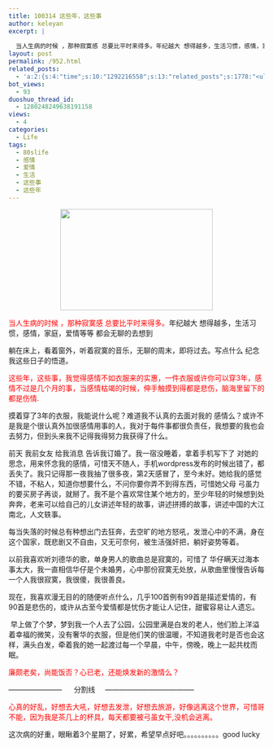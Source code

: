 ```yaml
---
title: 100314 这些年，这些事
author: keleyan
excerpt: |
  
  当人生病的时候 ，那种寂寞感 总要比平时来得多。年纪越大 想得越多，生活习惯，感情，家庭，爱情等等 都...
layout: post
permalink: /952.html
related_posts:
  - 'a:2:{s:4:"time";s:10:"1292216558";s:13:"related_posts";s:1778:"<ul class="related_post"><li><a href="http://blog.80aj.com/2010/04/24/100424-%e5%a4%b1%e6%84%8f%e7%94%b7%e5%a5%b3/" title="100424 失意男女">100424 失意男女</a></li><li><a href="http://blog.80aj.com/2010/03/24/100324-%e6%98%a5%e5%a4%a9-%e8%b7%b3%e6%a7%bd%e7%9a%84%e5%a5%bd%e6%97%b6%e6%9c%ba/" title="100324 春天 跳槽的好时机">100324 春天 跳槽的好时机</a></li><li><a href="http://blog.80aj.com/2009/11/07/%e7%88%b1%ef%bc%8c%e8%af%b7%e9%97%ae%e6%80%8e%e4%b9%88%e8%b5%b0%ef%bc%9f/" title="爱，请问怎么走？">爱，请问怎么走？</a></li><li><a href="http://blog.80aj.com/2009/10/24/091024-%e7%94%b7%e4%ba%ba%e4%b8%8e%e5%a5%b3%e4%ba%ba%e4%b9%8b%e9%97%b4%e7%9a%84%e5%8c%ba%e5%88%ab/" title="091024 男人与女人之间的区别">091024 男人与女人之间的区别</a></li><li><a href="http://blog.80aj.com/2009/10/12/%e6%85%a2%e7%83%ad%e5%9e%8b%e5%b0%8f%e5%a7%90/" title="慢热型">慢热型</a></li><li><a href="http://blog.80aj.com/guestbook/" title="关于">关于</a></li><li><a href="http://blog.80aj.com/2010/11/16/101116-%e5%a4%9c%e6%9c%aa%e7%9c%a0%e6%80%9d%e5%bf%b5%e8%bf%9c%e6%96%b9%e7%9a%84%e4%bd%b3%e4%ba%ba/" title="101116 夜未眠,思念远方的佳人">101116 夜未眠,思念远方的佳人</a></li><li><a href="http://blog.80aj.com/2010/09/09/%e5%8c%86%e5%8c%86/" title="匆匆">匆匆</a></li><li><a href="http://blog.80aj.com/2010/09/05/100905-%e7%90%90%e4%ba%8b%e8%ae%b0/" title="100905 琐事记">100905 琐事记</a></li><li><a href="http://blog.80aj.com/2010/08/18/%e5%9c%a8%e6%ac%a2%e8%bf%8e%e7%95%8c%e9%9d%a2%e6%b7%bb%e5%8a%a0%e5%ae%89%e8%a3%85%e6%96%b9%e5%bc%8f%e7%9a%84%e9%80%89%e6%8b%a9/" title="在欢迎界面添加安装方式的选择">在欢迎界面添加安装方式的选择</a></li></ul>";}'
bot_views:
  - 93
duoshuo_thread_id:
  - 1280248249638191158
views:
  - 4
categories:
  - Life
tags:
  - 80slife
  - 感情
  - 爱情
  - 生活
  - 这些事
  - 这些年
---
```

<p style="text-align: center;">
  <a href="http://www.80aj.com/wp-content/uploads/2010/03/1188444523404.jpg"><img class="alignnone size-medium wp-image-953" title="1188444523404" src="http://www.80aj.com/wp-content/uploads/2010/03/1188444523404-300x199.jpg" alt="" width="300" height="199" /></a>
</p>

<span style="color: #ff0000;">当人生病的时候 ，那种寂寞感 总要比平时来得多。</span>年纪越大 想得越多，生活习惯，感情，家庭，爱情等等 都会无聊的去想到

躺在床上，看着窗外，听着寂寞的音乐，无聊的周末，即将过去。写点什么 纪念我这些日子的悟道。

<span style="color: #ff0000;">这些年，这些事，我觉得感情不如衣服来的实惠，一件衣服或许你可以穿3年，感情不过是几个月的事，当感情枯竭的时候，伸手触摸到得都是悲伤，脑海里留下的都是伤情.</span>

摸着穿了3年的衣服，我能说什么呢？难道我不认真的去面对我的 感情么？或许不是我是个很认真外加很感情用事的人，我对于每件事都很负责任，我想要的我也会去努力，但到头来我不记得我得努力我获得了什么。

前天 我前女友 给我消息 告诉我订婚了。我一宿没睡着，拿着手机写下了 对她的思念，用来怀念我的感情，可惜天不随人，手机wordpress发布的时候出错了，都丢失了。我只记得那一夜我抽了很多夜，第2天感冒了，至今未好。她给我的感觉不错，不粘人，知道你想要什么，不问你要你弄不到得东西，可惜她父母 弓虽力的要买房子再谈，就掰了。我不是个喜欢常住某个地方的，至少年轻的时候想到处奔奔，老来可以给自己的儿女讲述年轻的故事，讲述拼搏的故事，讲述中国的大江南北，人文轶事。

每当失落的时候总有种想出门去狂奔，去空旷的地方怒吼，发泄心中的不满，身在这个国家，既悲剧又不自由，又无可奈何，被生活强奸把，躺好姿势等着。

以前我喜欢听刘德华的歌，单身男人的歌曲总是寂寞的，可惜了 华仔瞒天过海本事太大，我一直相信华仔是个未婚男，心中那份寂寞无处放，从歌曲里慢慢告诉每一个人我很寂寞，我很傻，我很善良。

现在，我喜欢漫无目的的随便听点什么，几乎100首例有99首是描述爱情的，有90首是悲伤的，或许从古至今爱情都是忧伤才能让人记住，甜蜜容易让人遗忘。

 早上做了个梦，梦到我一个人去了公园，公园里满是白发的老人，他们脸上洋溢着幸福的微笑，没有奢华的衣服，但是他们笑的很温暖，不知道我老时是否也会这样，满头白发，牵着我的她一起渡过每一个早晨，中午，傍晚，晚上一起共枕而眠。

<span style="color: #ff0000;">廉颇老矣，尚能饭否？心已老，还能焕发新的激情么？</span>

&#8212;&#8212;&#8212;&#8212;&#8212;&#8212;&#8212;&#8211;      分割线     &#8212;&#8212;&#8212;&#8212;&#8212;&#8212;&#8212;&#8212;&#8212;&#8212;&#8212;&#8212;&#8211;

<span style="color: #ff0000;">心真的好乱，好想去大吼，好想去发泄，好想去旅游，好像逃离这个世界，可惜哥不能，因为我是茶几上的杯具，每天都要被弓虽女干,没机会逃离。</span>

这次病的好重，眼瞅着3个星期了，好累，希望早点好吧。。。。。。。。。。good lucky